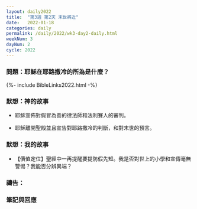 ```yaml
---
layout: daily2022
title:  "第3週 第2天 末世將近"
date:   2022-01-18
categories: daily
permalink: /daily/2022/wk3-day2-daily.html
weekNum: 3
dayNum: 2
cycle: 2022
---
```


### 問題：耶穌在耶路撒冷的所為是什麼？

{%- include BibleLinks2022.html -%}

### 默想：神的故事 
+ 耶穌宣佈對假冒為善的律法師和法利賽人的審判。 

+ 耶穌離開聖殿並且宣告對耶路撒冷的判斷，和對末世的預言。 

### 默想：我的故事 
+ 【價值定位】聖經中一再提醒要提防假先知。我是否對世上的小學和宣傳毫無警惕？我能否分辨異端？

### 禱告：

### 筆記與回應
